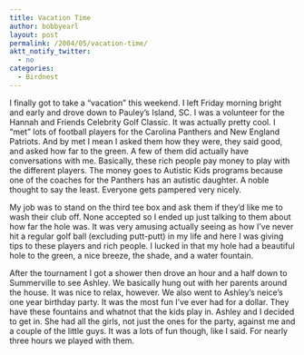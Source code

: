 ```yaml
---
title: Vacation Time
author: bobbyearl
layout: post
permalink: /2004/05/vacation-time/
aktt_notify_twitter:
  - no
categories:
  - Birdnest
---
```

<p class="p1">
  I finally got to take a &#8220;vacation&#8221; this weekend. I left Friday morning bright and early and drove down to Pauley&#8217;s Island, SC. I was a volunteer for the Hannah and Friends Celebrity Golf Classic. It was actually pretty cool. I &#8220;met&#8221; lots of football players for the Carolina Panthers and New England Patriots. And by met I mean I asked them how they were, they said good, and asked how far to the green. A few of them did actually have conversations with me. Basically, these rich people pay money to play with the different players. The money goes to Autistic Kids programs because one of the coaches for the Panthers has an autistic daughter. A noble thought to say the least. Everyone gets pampered very nicely.
</p>

<p class="p1">
  My job was to stand on the third tee box and ask them if they&#8217;d like me to wash their club off. None accepted so I ended up just talking to them about how far the hole was. It was very amusing actually seeing as how I&#8217;ve never hit a regular golf ball (excluding putt-putt) in my life and here I was giving tips to these players and rich people. I lucked in that my hole had a beautiful hole to the green, a nice breeze, the shade, and a water fountain.
</p>

<p class="p1">
  After the tournament I got a shower then drove an hour and a half down to Summerville to see Ashley. We basically hung out with her parents around the house. It was nice to relax, however. We also went to Ashley&#8217;s neice&#8217;s one year birthday party. It was the most fun I&#8217;ve ever had for a dollar. They have these fountains and whatnot that the kids play in. Ashley and I decided to get in. She had all the girls, not just the ones for the party, against me and a couple of the little guys. It was a lots of fun though, like I said. For nearly three hours we played with them.
</p>
